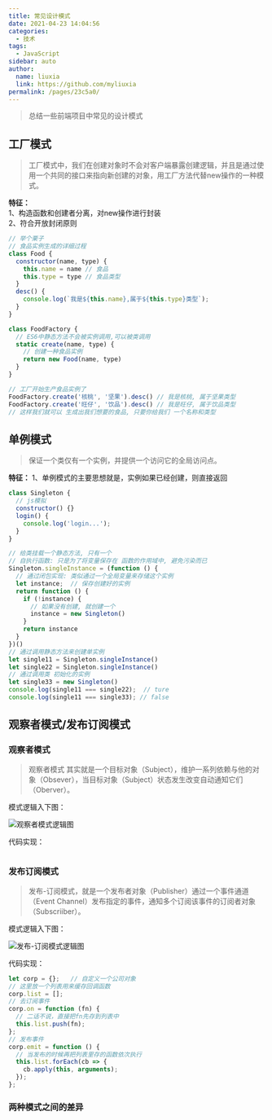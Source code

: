 ```yaml
---
title: 常见设计模式
date: 2021-04-23 14:04:56
categories: 
  - 技术
tags: 
  - JavaScript
sidebar: auto
author: 
  name: liuxia
  link: https://github.com/myliuxia
permalink: /pages/23c5a0/
---
```

>总结一些前端项目中常见的设计模式
<!-- more -->
## 工厂模式
>工厂模式中，我们在创建对象时不会对客户端暴露创建逻辑，并且是通过使用一个共同的接口来指向新创建的对象，用工厂方法代替new操作的一种模式。  

**特征：**  
  1、构造函数和创建者分离，对new操作进行封装  
  2、符合开放封闭原则
```javascript
// 举个栗子
// 食品实例生成的详细过程
class Food {
  constructor(name, type) {
    this.name = name // 食品
    this.type = type // 食品类型
  }
  desc() {
    console.log(`我是${this.name},属于${this.type}类型`);
  }
}

class FoodFactory {
  // ES6中静态方法不会被实例调用,可以被类调用
  static create(name, type) {
    // 创建一种食品实例
    return new Food(name, type)
  }
}

// 工厂开始生产食品实例了
FoodFactory.create('核桃', '坚果').desc() // 我是核桃, 属于坚果类型
FoodFactory.create('旺仔', '饮品').desc() // 我是旺仔, 属于饮品类型
// 这样我们就可以 生成出我们想要的食品, 只要你给我们 一个名称和类型
```

## 单例模式
>保证一个类仅有一个实例，并提供一个访问它的全局访问点。 

**特征：**
  1、单例模式的主要思想就是，实例如果已经创建，则直接返回

```javascript
class Singleton {
  // js模拟
  constructor() {}
  login() {
    console.log('login...');
  }
}

// 给类挂载一个静态方法, 只有一个
// 自执行函数: 只是为了将变量保存在 函数的作用域中, 避免污染而已
Singleton.singleInstance = (function () {
  // 通过闭包实现: 类似通过一个全局变量来存储这个实例
  let instance;  // 保存创建好的实例
  return function () {
    if (!instance) {
      // 如果没有创建, 就创建一个
      instance = new Singleton()
    }
    return instance
  }
})()
// 通过调用静态方法来创建单实例
let single11 = Singleton.singleInstance()
let single22 = Singleton.singleInstance()
// 通过调用类 初始化的实例
let single33 = new Singleton()
console.log(single11 === single22);  // ture
console.log(single11 === single33); // false
```

## 观察者模式/发布订阅模式
### 观察者模式
>观察者模式 其实就是一个目标对象（Subject），维护一系列依赖与他的对象（Obsever），当目标对象（Subject）状态发生改变自动通知它们（Oberver）。

模式逻辑入下图：

![观察者模式逻辑图](/image/observer.png)

代码实现：
```javascript

```

### 发布订阅模式
> 发布-订阅模式，就是一个发布者对象（Publisher）通过一个事件通道（Event Channel）发布指定的事件，通知多个订阅该事件的订阅者对象（Subscriiber）。

模式逻辑入下图：

![发布-订阅模式逻辑图](/image/publish_subscribe.png)

代码实现：
```javascript
let corp = {};   // 自定义一个公司对象
// 这里放一个列表用来缓存回调函数
corp.list = [];
// 去订阅事件
corp.on = function (fn) {
  // 二话不说，直接把fn先存到列表中
  this.list.push(fn);
};
// 发布事件
corp.emit = function () {
  // 当发布的时候再把列表里存的函数依次执行
  this.list.forEach(cb => {
    cb.apply(this, arguments);
  });
};
```

### 两种模式之间的差异